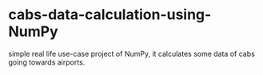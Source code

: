 # cabs-data-calculation-using-NumPy
simple real life use-case project of NumPy, it calculates some data of cabs going towards airports.
